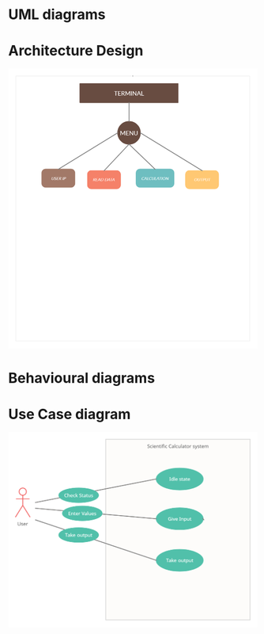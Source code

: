 # UML diagrams
# Architecture Design

![Architecture](https://github.com/richik500/MiniProject/blob/main/images/strc.png)

# Behavioural diagrams
# Use Case diagram

![Architecture](https://github.com/richik500/MiniProject/blob/main/images/behv.png)
